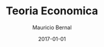 ---
title: "Teoria Economica"
slug: "teoria-economica"
date: 2017-01-01
draft: false
featuredImage: /images/teoria-economica-blog-bernalmauricio.jpeg
categories: ["Teoria Economica"]
keywords: ["", "","", ""]
author: "Mauricio Bernal"
menu:
  main:
    identifier: "blog"
    weight: 0 
    parent: ""
socialshare: true
---